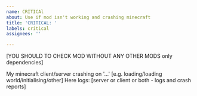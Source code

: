 ```yaml
---
name: CRITICAl
about: Use if mod isn't working and crashing minecraft
title: 'CRITICAL: '
labels: critical
assignees: ''

---
```


[YOU SHOULD TO CHECK MOD WITHOUT ANY OTHER MODS only dependencies]

My minecraft client/server crashing on '...' [e.g. loading/loading world/initialising/other]
Here logs:
[server or client or both - logs and crash reports]
